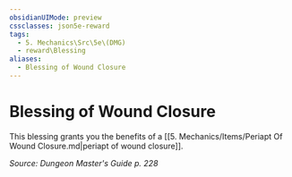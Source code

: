 ```yaml
---
obsidianUIMode: preview
cssclasses: json5e-reward
tags:
  - 5. Mechanics\Src\5e\(DMG)
  - reward\Blessing
aliases:
  - Blessing of Wound Closure
---
```

# Blessing of Wound Closure

This blessing grants you the benefits of a [[5. Mechanics/Items/Periapt Of Wound Closure.md\|periapt of wound closure]].

*Source: Dungeon Master's Guide p. 228*
